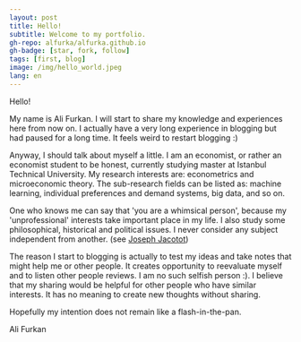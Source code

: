 ```yaml
---
layout: post
title: Hello!
subtitle: Welcome to my portfolio.
gh-repo: alfurka/alfurka.github.io
gh-badge: [star, fork, follow]
tags: [first, blog]
image: /img/hello_world.jpeg
lang: en
---
```


Hello! 

My name is Ali Furkan. I will start to share my knowledge and experiences here from now on. I actually have a very long experience in blogging but had paused for a long time. It feels weird to restart blogging :)

Anyway, I should talk about myself a little. I am an economist, or rather an economist student to be honest, currently studying master at Istanbul Technical University. My research interests are: econometrics and microeconomic theory. The sub-research fields can be listed as: machine learning, individual preferences and demand systems, big data, and so on. 

One who knows me can say that 'you are a whimsical person', because my 'unprofessional' interests take important place in my life. I also study some  philosophical, historical and political issues. I never consider any subject independent from another. (see [Joseph Jacotot](https://www.google.com.tr/search?q=joseph+jacotot&oq=joseph+jacotot&aqs=chrome..69i57j0l5.2593j0j7&sourceid=chrome&ie=UTF-8))

The reason I start to blogging is actually to test my ideas and take notes that might help me or other people. It creates opportunity to reevaluate myself and to listen other people reviews. I am no such selfish person :). I believe that my sharing would be helpful for other people who have similar interests. It has no meaning to create new thoughts without sharing.

Hopefully my intention does not remain like a flash-in-the-pan. 

Ali Furkan